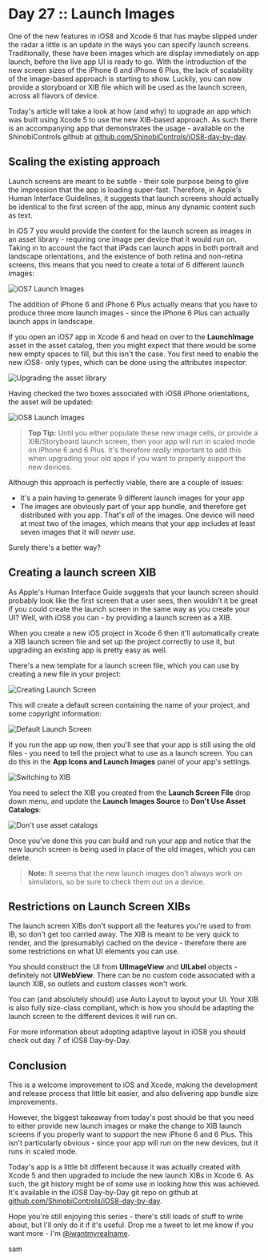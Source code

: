 # Day 27 :: Launch Images

One of the new features in iOS8 and Xcode 6 that has maybe slipped under the
radar a little is an update in the ways you can specify launch screens.
Traditionally, these have been images which are display immediately on app
launch, before the live app UI is ready to go. With the introduction of the new
screen sizes of the iPhone 6 and iPhone 6 Plus, the lack of scalability of the
image-based approach is starting to show. Luckily, you can now provide a
storyboard or XIB file which will be used as the launch screen, across all
flavors of device.

Today's article will take a look at how (and why) to upgrade an app which was
built using Xcode 5 to use the new XIB-based approach. As such there is an
accompanying app that demonstrates the usage - available on the ShinobiControls
github at
[github.com/ShinobiControls/iOS8-day-by-day](https://github.com/ShinobiControls/iOS8-day-by-day).

## Scaling the existing approach

Launch screens are meant to be subtle - their sole purpose being to give the
impression that the app is loading super-fast. Therefore, in Apple's Human
Interface Guidelines, it suggests that launch screens should actually be
identical to the first screen of the app, minus any dynamic content such as
text.

In iOS 7 you would provide the content for the launch screen as images in an
asset library - requiring one image per device that it would run on. Taking in
to account the fact that iPads can launch apps in both portrait and landscape
orientations, and the existence of both retina and non-retina screens, this
means that you need to create a total of 6 different launch images:

![iOS7 Launch Images](images/27/ios7_launch_images.png)

The addition of iPhone 6 and iPhone 6 Plus actually means that you have to
produce three more launch images - since the iPhone 6 Plus can actually launch
apps in landscape.

If you open an iOS7 app in Xcode 6 and head on over to the __LaunchImage__ asset
in the asset catalog, then you might expect that there would be some new empty
spaces to fill, but this isn't the case. You first need to enable the new iOS8-
only types, which can be done using the attributes inspector:

![Upgrading the asset library](images/27/upgrading_asset_library.png)

Having checked the two boxes associated with iOS8 iPhone orientations, the asset
will be updated:

![iOS8 Launch Images](images/27/ios8_launch_images.png)

> __Top Tip:__ Until you either populate these new image cells, _or_ provide a
XIB/Storyboard launch screen, then your app will run in scaled mode on iPhone 6
and 6 Plus. It's therefore _really_ important to add this when upgrading your
old apps if you want to properly support the new devices.

Although this approach is perfectly viable, there are a couple of issues:

- It's a pain having to generate 9 different launch images for your app
- The images are obviously part of your app bundle, and therefore get
distributed with you app. That's _all_ of the images. One device will need at
most two of the images, which means that your app includes at least seven images
that it will _never use_.

Surely there's a better way?

## Creating a launch screen XIB

As Apple's Human Interface Guide suggests that your launch screen should
probably look like the first screen that a user sees, then wouldn't it be great
if you could create the launch screen in the same way as you create your UI?
Well, with iOS8 you can - by providing a launch screen as a XIB.

When you create a new iOS project in Xcode 6 then it'll automatically create a
XIB launch screen file and set up the project correctly to use it, but upgrading
an existing app is pretty easy as well.

There's a new template for a launch screen file, which you can use by creating a
new file in your project:

![Creating Launch Screen](images/27/creating_launch_screen.png)

This will create a default screen containing the name of your project, and some
copyright information:

![Default Launch Screen](images/27/default_launch_screen.png)

If you run the app up now, then you'll see that your app is still using the old
files - you need to tell the project what to use as a launch screen. You can do
this in the __App Icons and Launch Images__ panel of your app's settings.

![Switching to XIB](images/27/switching_to_xib.png)

You need to select the XIB you created from the __Launch Screen File__ drop down
menu, and update the __Launch Images Source__ to __Don't Use Asset Catalogs__:

![Don't use asset catalogs](images/27/dont_use_asset_catalogs.png)

Once you've done this you can build and run your app and notice that the new
launch screen is being used in place of the old images, which you can delete.

> __Note:__ It seems that the new launch images don't always work on simulators,
so be sure to check them out on a device.

## Restrictions on Launch Screen XIBs

The launch screen XIBs don't support all the features you're used to from IB, so
don't get too carried away. The XIB is meant to be very quick to render, and the
(presumably) cached on the device - therefore there are some restrictions on
what UI elements you can use.

You should construct the UI from __UIImageView__ and __UILabel__ objects -
definitely not __UIWebView__. There can be no custom code associated with a
launch XIB, so outlets and custom classes won't work.

You can (and absolutely should) use Auto Layout to layout your UI. Your XIB is
also fully size-class compliant, which is how you should be adapting the launch
screen to the different devices it will run on.

For more information about adopting adaptive layout in iOS8 you should check out
day 7 of iOS8 Day-by-Day.

## Conclusion

This is a welcome improvement to iOS and Xcode, making the development and
release process that little bit easier, and also delivering app bundle size
improvements.

However, the biggest takeaway from today's post should be that you need to
either provide new launch images or make the change to XIB launch screens if you
properly want to support the new iPhone 6 and 6 Plus. This isn't particularly
obvious - since your app will run on the new devices, but it runs in scaled
mode.

Today's app is a little bit different because it was actually created with Xcode
5 and then upgraded to include the new launch XIBs in Xcode 6. As such, the git
history might be of some use in looking how this was achieved. It's available in
the iOS8 Day-by-Day git repo on github at
[github.com/ShinobiControls/iOS8-day-by-day](https://github.com/ShinobiControls/iOS8-day-by-day).

Hope you're still enjoying this series - there's still loads of stuff to write
about, but I'll only do it if it's useful. Drop me a tweet to let me know if you
want more - I'm [@iwantmyrealname](https://twitter.com/iwantmyrealname).


sam
